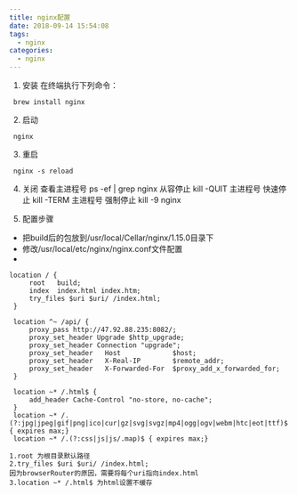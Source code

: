```yaml
---
title: nginx配置
date: 2018-09-14 15:54:08
tags:
  - nginx
categories:
  - nginx
---
```


1. 安装
在终端执行下列命令：
```
 brew install nginx
```
2. 启动
```
 nginx
```
3. 重启
```
 nginx -s reload
```
4. 关闭
查看主进程号 ps -ef | grep nginx
从容停止 kill -QUIT 主进程号
快速停止 kill -TERM 主进程号
强制停止 kill -9 nginx

5. 配置步骤
 + 把build后的包放到/usr/local/Cellar/nginx/1.15.0目录下
 + 修改/usr/local/etc/nginx/nginx.conf文件配置
 + 
 ```
 location / {
      root   build;
      index  index.html index.htm;
      try_files $uri $uri/ /index.html;
  }

  location ^~ /api/ {
      proxy_pass http://47.92.88.235:8082/;
      proxy_set_header Upgrade $http_upgrade;
      proxy_set_header Connection "upgrade";
      proxy_set_header   Host             $host;
      proxy_set_header   X-Real-IP        $remote_addr;
      proxy_set_header   X-Forwarded-For  $proxy_add_x_forwarded_for;
  }
  
  location ~* /.html$ { 
      add_header Cache-Control "no-store, no-cache";
  }
  location ~* /.(?:jpg|jpeg|gif|png|ico|cur|gz|svg|svgz|mp4|ogg|ogv|webm|htc|eot|ttf)$ { expires max;}
  location ~* /.(?:css|js|js/.map)$ { expires max;}
 ```
    1.root 为根目录默认路径
    2.try_files $uri $uri/ /index.html;
    因为browserRouter的原因，需要将每个uri指向index.html
    3.location ~* /.html$ 为html设置不缓存

